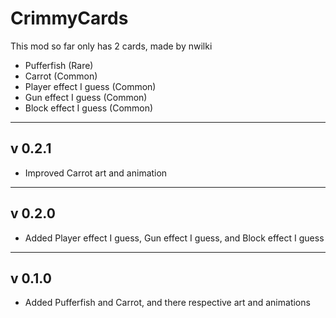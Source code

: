 # CrimmyCards
 This mod so far only has 2 cards, made by nwilki

- Pufferfish (Rare)
- Carrot (Common)
- Player effect I guess (Common)
- Gun effect I guess (Common)
- Block effect I guess (Common)

----
## v 0.2.1
- Improved Carrot art and animation
----
## v 0.2.0
- Added Player effect I guess, Gun effect I guess, and Block effect I guess
----
## v 0.1.0
- Added Pufferfish and Carrot, and there respective art and animations